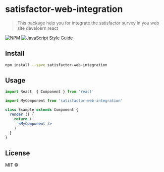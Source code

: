 # satisfactor-web-integration

> This package help you for integrate the satisfactor survey in you web site develoern react

[![NPM](https://img.shields.io/npm/v/satisfactor-web-integration.svg)](https://www.npmjs.com/package/satisfactor-web-integration) [![JavaScript Style Guide](https://img.shields.io/badge/code_style-standard-brightgreen.svg)](https://standardjs.com)

## Install

```bash
npm install --save satisfactor-web-integration
```

## Usage

```jsx
import React, { Component } from 'react'

import MyComponent from 'satisfactor-web-integration'

class Example extends Component {
  render () {
    return (
      <MyComponent />
    )
  }
}
```

## License

MIT © [](https://github.com/)
